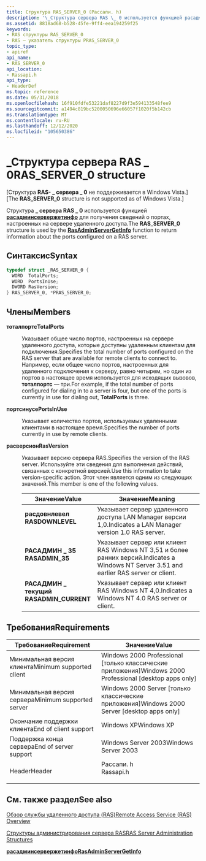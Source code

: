 ```yaml
---
title: Структура RAS_SERVER_0 (Рассапи. h)
description: '\_Структура сервера RAS \_ 0 используется функцией расадминсервержетинфо для получения сведений о портах, настроенных на сервере удаленного доступа.'
ms.assetid: 8818ad68-b528-45fe-9ff4-eea194259f25
keywords:
- RAS структуры RAS_SERVER_0
- RAS — указатель структуры PRAS_SERVER_0
topic_type:
- apiref
api_name:
- RAS_SERVER_0
api_location:
- Rassapi.h
api_type:
- HeaderDef
ms.topic: reference
ms.date: 05/31/2018
ms.openlocfilehash: 16f910fdfe53221daf8227d9f3e594133548fee9
ms.sourcegitcommit: a1494c819bc5200050696e66057f1020f5b142cb
ms.translationtype: MT
ms.contentlocale: ru-RU
ms.lasthandoff: 12/12/2020
ms.locfileid: "105650386"
---
```

# <a name="ras_server_0-structure"></a><span data-ttu-id="e5490-105">\_Структура сервера RAS \_ 0</span><span class="sxs-lookup"><span data-stu-id="e5490-105">RAS\_SERVER\_0 structure</span></span>

<span data-ttu-id="e5490-106">\[Структура **RAS- \_ сервера \_ 0** не поддерживается в Windows Vista.\]</span><span class="sxs-lookup"><span data-stu-id="e5490-106">\[The **RAS\_SERVER\_0** structure is not supported as of Windows Vista.\]</span></span>

<span data-ttu-id="e5490-107">Структура **\_ сервера RAS \_ 0** используется функцией [**расадминсервержетинфо**](rasadminservergetinfo.md) для получения сведений о портах, настроенных на сервере удаленного доступа.</span><span class="sxs-lookup"><span data-stu-id="e5490-107">The **RAS\_SERVER\_0** structure is used by the [**RasAdminServerGetInfo**](rasadminservergetinfo.md) function to return information about the ports configured on a RAS server.</span></span>

## <a name="syntax"></a><span data-ttu-id="e5490-108">Синтаксис</span><span class="sxs-lookup"><span data-stu-id="e5490-108">Syntax</span></span>


```C++
typedef struct _RAS_SERVER_0 {
  WORD  TotalPorts;
  WORD  PortsInUse;
  DWORD RasVersion;
} RAS_SERVER_0, *PRAS_SERVER_0;
```



## <a name="members"></a><span data-ttu-id="e5490-109">Члены</span><span class="sxs-lookup"><span data-stu-id="e5490-109">Members</span></span>

<dl> <dt>

<span data-ttu-id="e5490-110">**тоталпортс**</span><span class="sxs-lookup"><span data-stu-id="e5490-110">**TotalPorts**</span></span>
</dt> <dd>

<span data-ttu-id="e5490-111">Указывает общее число портов, настроенных на сервере удаленного доступа, которые доступны удаленным клиентам для подключения.</span><span class="sxs-lookup"><span data-stu-id="e5490-111">Specifies the total number of ports configured on the RAS server that are available for remote clients to connect to.</span></span> <span data-ttu-id="e5490-112">Например, если общее число портов, настроенных для удаленного подключения к серверу, равно четырем, но один из портов в настоящее время используется для исходящих вызовов, **тоталпортс** — три.</span><span class="sxs-lookup"><span data-stu-id="e5490-112">For example, if the total number of ports configured for dialing in to a server is four, but one of the ports is currently in use for dialing out, **TotalPorts** is three.</span></span>

</dd> <dt>

<span data-ttu-id="e5490-113">**портсинусе**</span><span class="sxs-lookup"><span data-stu-id="e5490-113">**PortsInUse**</span></span>
</dt> <dd>

<span data-ttu-id="e5490-114">Указывает количество портов, используемых удаленными клиентами в настоящее время.</span><span class="sxs-lookup"><span data-stu-id="e5490-114">Specifies the number of ports currently in use by remote clients.</span></span>

</dd> <dt>

<span data-ttu-id="e5490-115">**расверсион**</span><span class="sxs-lookup"><span data-stu-id="e5490-115">**RasVersion**</span></span>
</dt> <dd>

<span data-ttu-id="e5490-116">Указывает версию сервера RAS.</span><span class="sxs-lookup"><span data-stu-id="e5490-116">Specifies the version of the RAS server.</span></span> <span data-ttu-id="e5490-117">Используйте эти сведения для выполнения действий, связанных с конкретной версией.</span><span class="sxs-lookup"><span data-stu-id="e5490-117">Use this information to take version-specific action.</span></span> <span data-ttu-id="e5490-118">Этот член является одним из следующих значений.</span><span class="sxs-lookup"><span data-stu-id="e5490-118">This member is one of the following values.</span></span>



| <span data-ttu-id="e5490-119">Значение</span><span class="sxs-lookup"><span data-stu-id="e5490-119">Value</span></span>                                                                                                                                                                  | <span data-ttu-id="e5490-120">Значение</span><span class="sxs-lookup"><span data-stu-id="e5490-120">Meaning</span></span>                                                                         |
|------------------------------------------------------------------------------------------------------------------------------------------------------------------------|---------------------------------------------------------------------------------|
| <span id="RASDOWNLEVEL"></span><span id="rasdownlevel"></span><dl> <span data-ttu-id="e5490-121"><dt>**расдовнлевел**</dt></span><span class="sxs-lookup"><span data-stu-id="e5490-121"><dt>**RASDOWNLEVEL**</dt></span></span> </dl>              | <span data-ttu-id="e5490-122">Указывает сервер удаленного доступа LAN Manager версии 1,0.</span><span class="sxs-lookup"><span data-stu-id="e5490-122">Indicates a LAN Manager version 1.0 RAS server.</span></span><br/>                      |
| <span id="RASADMIN_35"></span><span id="rasadmin_35"></span><dl> <span data-ttu-id="e5490-123"><dt>**РАСАДМИН \_ 35**</dt></span><span class="sxs-lookup"><span data-stu-id="e5490-123"><dt>**RASADMIN\_35**</dt></span></span> </dl>                | <span data-ttu-id="e5490-124">Указывает сервер или клиент RAS Windows NT 3,51 и более ранних версий.</span><span class="sxs-lookup"><span data-stu-id="e5490-124">Indicates a Windows NT Server 3.51 and earlier RAS server or client.</span></span><br/> |
| <span id="RASADMIN_CURRENT"></span><span id="rasadmin_current"></span><dl> <span data-ttu-id="e5490-125"><dt>**РАСАДМИН \_ текущий**</dt></span><span class="sxs-lookup"><span data-stu-id="e5490-125"><dt>**RASADMIN\_CURRENT**</dt></span></span> </dl> | <span data-ttu-id="e5490-126">Указывает сервер или клиент RAS Windows NT 4,0.</span><span class="sxs-lookup"><span data-stu-id="e5490-126">Indicates a Windows NT 4.0 RAS server or client.</span></span><br/>                     |



 

</dd> </dl>

## <a name="requirements"></a><span data-ttu-id="e5490-127">Требования</span><span class="sxs-lookup"><span data-stu-id="e5490-127">Requirements</span></span>



| <span data-ttu-id="e5490-128">Требование</span><span class="sxs-lookup"><span data-stu-id="e5490-128">Requirement</span></span> | <span data-ttu-id="e5490-129">Значение</span><span class="sxs-lookup"><span data-stu-id="e5490-129">Value</span></span> |
|-------------------------------------|--------------------------------------------------------------------------------------|
| <span data-ttu-id="e5490-130">Минимальная версия клиента</span><span class="sxs-lookup"><span data-stu-id="e5490-130">Minimum supported client</span></span><br/> | <span data-ttu-id="e5490-131">Windows 2000 Professional \[только классические приложения\]</span><span class="sxs-lookup"><span data-stu-id="e5490-131">Windows 2000 Professional \[desktop apps only\]</span></span><br/>                           |
| <span data-ttu-id="e5490-132">Минимальная версия сервера</span><span class="sxs-lookup"><span data-stu-id="e5490-132">Minimum supported server</span></span><br/> | <span data-ttu-id="e5490-133">Windows 2000 Server \[только классические приложения\]</span><span class="sxs-lookup"><span data-stu-id="e5490-133">Windows 2000 Server \[desktop apps only\]</span></span><br/>                                 |
| <span data-ttu-id="e5490-134">Окончание поддержки клиента</span><span class="sxs-lookup"><span data-stu-id="e5490-134">End of client support</span></span><br/>    | <span data-ttu-id="e5490-135">Windows XP</span><span class="sxs-lookup"><span data-stu-id="e5490-135">Windows XP</span></span><br/>                                                                |
| <span data-ttu-id="e5490-136">Поддержка конца сервера</span><span class="sxs-lookup"><span data-stu-id="e5490-136">End of server support</span></span><br/>    | <span data-ttu-id="e5490-137">Windows Server 2003</span><span class="sxs-lookup"><span data-stu-id="e5490-137">Windows Server 2003</span></span><br/>                                                       |
| <span data-ttu-id="e5490-138">Header</span><span class="sxs-lookup"><span data-stu-id="e5490-138">Header</span></span><br/>                   | <dl> <span data-ttu-id="e5490-139"><dt>Рассапи. h</dt></span><span class="sxs-lookup"><span data-stu-id="e5490-139"><dt>Rassapi.h</dt></span></span> </dl> |



## <a name="see-also"></a><span data-ttu-id="e5490-140">См. также раздел</span><span class="sxs-lookup"><span data-stu-id="e5490-140">See also</span></span>

<dl> <dt>

[<span data-ttu-id="e5490-141">Обзор службы удаленного доступа (RAS)</span><span class="sxs-lookup"><span data-stu-id="e5490-141">Remote Access Service (RAS) Overview</span></span>](about-remote-access-service.md)
</dt> <dt>

[<span data-ttu-id="e5490-142">Структуры администрирования сервера RAS</span><span class="sxs-lookup"><span data-stu-id="e5490-142">RAS Server Administration Structures</span></span>](ras-server-administration-structures.md)
</dt> <dt>

[<span data-ttu-id="e5490-143">**расадминсервержетинфо**</span><span class="sxs-lookup"><span data-stu-id="e5490-143">**RasAdminServerGetInfo**</span></span>](rasadminservergetinfo.md)
</dt> </dl>

 

 





